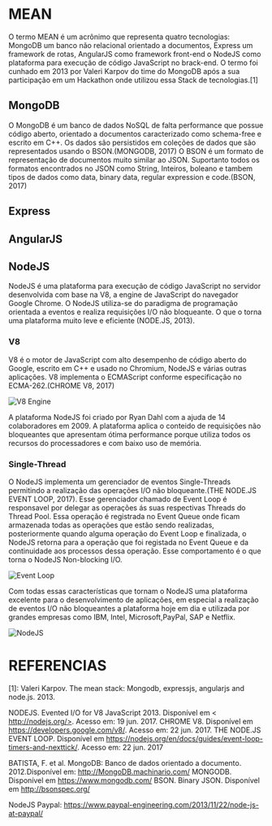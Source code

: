 # MEAN

O termo MEAN é um acrônimo que representa quatro tecnologias: MongoDB um banco não  relacional orientado a documentos, Express um framework de rotas, AngularJS como framework front-end o NodeJS como plataforma para execução de código JavaScript no brack-end. O termo foi cunhado em 2013 por Valeri Karpov do time do MongoDB após a sua participação em um Hackathon onde utilizou essa Stack de tecnologias.[1]

## MongoDB

O MongoDB é um banco de dados NoSQL de falta performance que possue código aberto, orientado a documentos caracterizado como schema-free e escrito em C++. Os dados são persistidos em coleções de dados que são representados usando o BSON.(MONGODB, 2017) O BSON é um formato de representação de documentos muito similar ao JSON. Suportanto todos os formatos encontrados no JSON como String, Inteiros, boleano e tambem tipos de dados como data, binary data, regular expression e code.(BSON, 2017)


## Express

## AngularJS

## NodeJS

NodeJS é uma plataforma para execução de código JavaScript no servidor desenvolvida com base na V8, a engine de JavaScript do navegador Google Chrome. O NodeJS utiliza-se do paradigma de programação orientada a eventos e realiza requisições I/O não bloqueante. O que o torna uma plataforma muito leve e eficiente (NODE.JS, 2013). 

### V8

V8 é o motor de JavaScript com alto desempenho de código aberto do Google, escrito em C++ e usado no Chromium, NodeJS e várias outras aplicações. V8 implementa o ECMAScript conforme especificação no ECMA-262.(CHROME V8, 2017)

![V8 Engine](https://developers.google.com/v8/images/logo_v8_192px_clr.png)

A plataforma NodeJS foi criado por Ryan Dahl com a ajuda de 14 colaboradores em 2009. A plataforma aplica o conteido de requisições não bloqueantes que apresentam ótima performance porque utiliza todos os recursos do processadores e com baixo uso de memória.

### Single-Thread

O NodeJS implementa um gerenciador de eventos Single-Threads permitindo a realização das operações I/O não bloqueante.(THE NODE.JS EVENT LOOP, 2017). 
Esse gerenciador chamado de Event Loop é responsavel por delegar as operações ás suas respectivas Threads do Thread Pool. Essa operação é registrada no Event Queue onde ficam armazenada todas as operações que estão sendo realizadas, posteriormente quando alguma operação do Event Loop e finalizada, o NodeJS retorna para a operação que foi registada no Event Queue e da continuidade aos processos dessa operação. Esse comportamento é o que torna o NodeJS Non-blocking I/O.

![Event Loop](https://cdn-images-1.medium.com/max/800/1*S8jfqYQNkMuyWEk_5lxGYQ.jpeg)

Com todas essas características que tornam o NodeJS uma plataforma excelente para o desenvolvimento de aplicações, em especial a realização de eventos I/O não bloqueantes a plataforma hoje em dia e utilizada por grandes empresas como IBM, Intel, Microsoft,PayPal, SAP e Netflix.

![NodeJS](https://cdn-images-1.medium.com/max/800/1*Q2vvECIiCxo_-v95R3e-lQ.png)

# REFERENCIAS
 
[1]: Valeri Karpov. The mean stack: Mongodb, expressjs, angularjs and node.js. 2013.
 
NODEJS. Evented I/O for V8 JavaScript 2013. Disponível em < http://nodejs.org/>. Acesso em: 19 jun. 2017.
CHROME V8. Disponível em https://developers.google.com/v8/. Acesso em: 22 jun. 2017.
THE NODE.JS EVENT LOOP. Disponível em https://nodejs.org/en/docs/guides/event-loop-timers-and-nexttick/. Acesso em: 22 jun. 2017

BATISTA, F. et al. MongoDB: Banco de dados orientado a documento. 2012.Disponível em: http://MongoDB.machinario.com/
MONGODB. Disponível em https://www.mongodb.com/
BSON. Binary JSON. Disponível em http://bsonspec.org/
 
NodeJS Paypal: https://www.paypal-engineering.com/2013/11/22/node-js-at-paypal/
